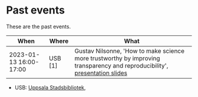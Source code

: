 # Past events

These are the past events.

When                  | Where  |What
----------------------|--------|------------------------------------------------
2023-01-13 16:00-17:00|USB [1] |Gustav Nilsonne, 'How to make science more trustworthy by improving transparency and reproducibility', [presentation slides](https://osf.io/ung8q)

 * USB: [Uppsala Stadsbibliotek](https://bibliotekuppsala.se/web/arena/stadsbiblioteket), 


